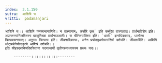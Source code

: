```yaml
---
index:  3.1.150
sutra:  आशिषि च
vritti:  padamanjari
---
```


	आशिषि च।। आशिषि गम्यमानायामिति। न वाच्यायाम्; कर्त्तरि कृत्` इति कर्त्तुरेव वाच्यत्वात्। प्रार्थनाविशेष इति। अप्राप्तस्याभिलषितस्य प्राप्तुमिच्छा प्रार्थनाउआशीः। स चेत्क्रियाविषय इति। `धातोः` इत्यधिकाराद्, धातोश्च क्रियावचनत्वात्। अमुष्याः क्रियाया इति। जीवनादिकायाः, अनेन प्रयोक्तृ़धर्मत्वमाशिषो दर्शयति। जीवतादिति। आशिषि लोट्प्रयोगेणोदाहरणे आशिषं दर्शयति।।
	इति श्रीहरदत्तमिश्रविरचितायां पदमञ्जर्यो तृतीयस्याध्यायस्य प्रथमः पादः।।

		--------।।।।।।।।।।।--------


